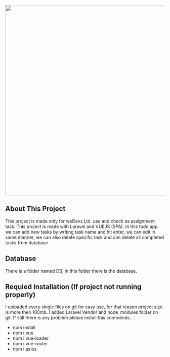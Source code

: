 <p align="center"><a href="https://laravel.com" target="_blank"><img src="https://miro.medium.com/max/984/1*IHI90aWzUnrcfHDuh08YTg.png" width="600"></a></p>

## About This Project

This project is made only for weDevs Ltd. use and check as assignment task. This project is made with Laravel and VUEJS (SPA). In this todo app we can add new tasks by writing task name and hit enter, we can edit in same manner, we can also delete specific task and can delete all completed tasks from database.

## Database
There is a folder named DB, in this folder there is the database.

## Requied Installation (If project not running properly)

I uploaded every single files on git for easy use, for that reason project size is more then 100mb. I added Laravel Vendor and node_modules folder on git.
If still there is any problem please install this commends.

<ul>
    <li> npm install </li>
    <li> npm i vue </li>
    <li> npm i vue-loader </li>
    <li> npm i vue-router </li>
    <li> npm i axios </li>
</ul>
